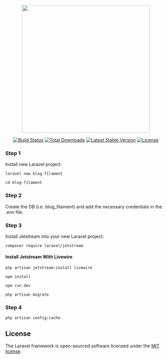 <p align="center"><a href="https://laravel.com" target="_blank"><img src="https://raw.githubusercontent.com/laravel/art/master/logo-lockup/5%20SVG/2%20CMYK/1%20Full%20Color/laravel-logolockup-cmyk-red.svg" width="400"></a></p>

<p align="center">
<a href="https://travis-ci.org/laravel/framework"><img src="https://travis-ci.org/laravel/framework.svg" alt="Build Status"></a>
<a href="https://packagist.org/packages/laravel/framework"><img src="https://img.shields.io/packagist/dt/laravel/framework" alt="Total Downloads"></a>
<a href="https://packagist.org/packages/laravel/framework"><img src="https://img.shields.io/packagist/v/laravel/framework" alt="Latest Stable Version"></a>
<a href="https://packagist.org/packages/laravel/framework"><img src="https://img.shields.io/packagist/l/laravel/framework" alt="License"></a>
</p>

### Step 1
Install new Laravel project:
```
laravel new blog-filament

cd blog-filament
```

### Step 2
Create the DB (i.e. blog_filament) and add the necessary credentials in the .env file.

### Step 3
Install Jetstream into your new Laravel project:
```
composer require laravel/jetstream
```
#### Install Jetstream With Livewire
```
php artisan jetstream:install livewire

npm install

npm run dev

php artisan migrate
```

### Step 4
```
php artisan config:cache
```

## License

The Laravel framework is open-sourced software licensed under the [MIT license](https://opensource.org/licenses/MIT).
